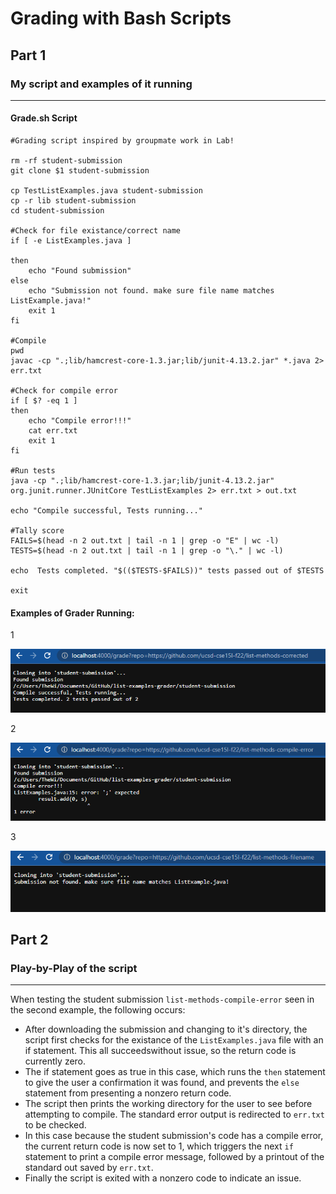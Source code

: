 # Grading with Bash Scripts


## Part 1
### My script and examples of it running
---

#### Grade.sh Script
```
#Grading script inspired by groupmate work in Lab!

rm -rf student-submission
git clone $1 student-submission

cp TestListExamples.java student-submission
cp -r lib student-submission
cd student-submission

#Check for file existance/correct name
if [ -e ListExamples.java ]

then
    echo "Found submission"
else
    echo "Submission not found. make sure file name matches ListExample.java!"
    exit 1
fi

#Compile
pwd
javac -cp ".;lib/hamcrest-core-1.3.jar;lib/junit-4.13.2.jar" *.java 2> err.txt

#Check for compile error
if [ $? -eq 1 ]
then
    echo "Compile error!!!"
    cat err.txt
    exit 1
fi

#Run tests
java -cp ".;lib/hamcrest-core-1.3.jar;lib/junit-4.13.2.jar" org.junit.runner.JUnitCore TestListExamples 2> err.txt > out.txt

echo "Compile successful, Tests running..."

#Tally score
FAILS=$(head -n 2 out.txt | tail -n 1 | grep -o "E" | wc -l)
TESTS=$(head -n 2 out.txt | tail -n 1 | grep -o "\." | wc -l)

echo  Tests completed. "$(($TESTS-$FAILS))" tests passed out of $TESTS

exit
```

#### Examples of Grader Running:
1

![p1](p1.PNG)

2

![p2](p2.PNG)

3

![p3](p3.PNG)

## Part 2
### Play-by-Play of the script
---

When testing the student submission `list-methods-compile-error` seen in the second example, the following occurs:

- After downloading the submission and changing to it's directory, the script first checks for the existance of the `ListExamples.java` file with an if statement. This all succeedswithout issue, so the return code is currently zero.
- The if statement goes as true in this case, which runs the `then` statement to give the user a confirmation it was found, and prevents the `else` statement from presenting a nonzero return code.
- The script then prints the working directory for the user to see before attempting to compile. The standard error output is redirected to `err.txt` to be checked.
- In this case because the student submission's code has a compile error, the current return code is now set to 1, which triggers the next `if` statement to print a compile error message, followed by a printout of the standard out saved by `err.txt`.
- Finally the script is exited with a nonzero code to indicate an issue.